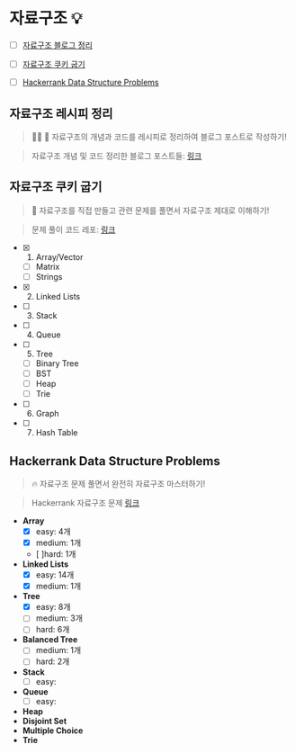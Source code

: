 # 자료구조 :bulb:

- [ ] [자료구조 블로그 정리](#자료구조-레시피-정리)

- [ ] [자료구조 쿠키 굽기](#자료구조-쿠키-굽기)

- [ ] [Hackerrank Data Structure Problems]((#hackerrank-data-structure-problems))

## 자료구조 레시피 정리
> :woman_cook: :memo: 자료구조의 개념과 코드를 레시피로 정리하여 블로그 포스트로 작성하기!

> 자료구조 개념 및 코드 정리한 블로그 포스트들: [링크]()

## 자료구조 쿠키 굽기
> :cookie: 자료구조를 직접 만들고 관련 문제를 풀면서 자료구조 제대로 이해하기!

> 문제 풀이 코드 레포: [링크](https://github.com/JiwoonKim/data-structure-cookies)

  - [x] 1. Array/Vector
    - [ ] Matrix
    - [ ] Strings
  - [x] 2. Linked Lists
  - [ ] 3. Stack
  - [ ] 4. Queue
  - [ ] 5. Tree
    - [ ] Binary Tree
    - [ ] BST
    - [ ] Heap
    - [ ] Trie
  - [ ] 6. Graph
  - [ ] 7. Hash Table
  
## Hackerrank Data Structure Problems
> :fire: 자료구조 문제 풀면서 완전히 자료구조 마스터하기! 

> Hackerrank 자료구조 문제 [링크](https://www.hackerrank.com/domains/data-structures?filters%5Bstatus%5D%5B%5D=unsolved&badge_type=problem-solving)

  - __Array__
    - [x] easy: 4개
    - [x] medium: 1개
    - [ ]hard: 1개
  - __Linked Lists__
    - [x] easy: 14개
    - [x] medium: 1개
  - __Tree__
    - [x] easy: 8개
    - [ ] medium: 3개
    - [ ] hard: 6개
  - __Balanced Tree__
    - [ ] medium: 1개
    - [ ] hard: 2개
  - __Stack__
    - [ ] easy:
  - __Queue__
    - [ ] easy:
  - __Heap__
  - __Disjoint Set__
  - __Multiple Choice__
  - __Trie__
